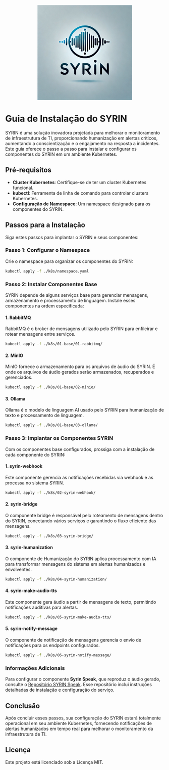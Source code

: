 <div align="center">
  <img src="./assets/Syrin.png" alt="SYRIN Logo" width="300"/>
</div>

# Guia de Instalação do SYRIN

SYRIN é uma solução inovadora projetada para melhorar o monitoramento de infraestrutura de TI, proporcionando humanização em alertas críticos, aumentando a conscientização e o engajamento na resposta a incidentes. Este guia oferece o passo a passo para instalar e configurar os componentes do SYRIN em um ambiente Kubernetes.

## Pré-requisitos

- **Cluster Kubernetes**: Certifique-se de ter um cluster Kubernetes funcional.
- **kubectl**: Ferramenta de linha de comando para controlar clusters Kubernetes.
- **Configuração de Namespace**: Um namespace designado para os componentes do SYRIN.

## Passos para a Instalação

Siga estes passos para implantar o SYRIN e seus componentes:

### Passo 1: Configurar o Namespace

Crie o namespace para organizar os componentes do SYRIN:

```bash
kubectl apply -f ./k8s/namespace.yaml
```

### Passo 2: Instalar Componentes Base

SYRIN depende de alguns serviços base para gerenciar mensagens, armazenamento e processamento de linguagem. Instale esses componentes na ordem especificada:

#### 1. RabbitMQ

RabbitMQ é o broker de mensagens utilizado pelo SYRIN para enfileirar e rotear mensagens entre serviços.

```bash
kubectl apply -f ./k8s/01-base/01-rabbitmq/
```

#### 2. MinIO

MinIO fornece o armazenamento para os arquivos de áudio do SYRIN. É onde os arquivos de áudio gerados serão armazenados, recuperados e gerenciados.

```bash
kubectl apply -f ./k8s/01-base/02-minio/
```

#### 3. Ollama

Ollama é o modelo de linguagem AI usado pelo SYRIN para humanização de texto e processamento de linguagem.

```bash
kubectl apply -f ./k8s/01-base/03-ollama/
```

### Passo 3: Implantar os Componentes SYRIN

Com os componentes base configurados, prossiga com a instalação de cada componente do SYRIN:

#### 1. syrin-webhook

Este componente gerencia as notificações recebidas via webhook e as processa no sistema SYRIN.

```bash
kubectl apply -f ./k8s/02-syrin-webhook/
```

#### 2. syrin-bridge

O componente bridge é responsável pelo roteamento de mensagens dentro do SYRIN, conectando vários serviços e garantindo o fluxo eficiente das mensagens.

```bash
kubectl apply -f ./k8s/03-syrin-bridge/
```

#### 3. syrin-humanization

O componente de Humanização do SYRIN aplica processamento com IA para transformar mensagens do sistema em alertas humanizados e envolventes.

```bash
kubectl apply -f ./k8s/04-syrin-humanization/
```

#### 4. syrin-make-audio-tts

Este componente gera áudio a partir de mensagens de texto, permitindo notificações auditivas para alertas.

```bash
kubectl apply -f ./k8s/05-syrin-make-audio-tts/
```

#### 5. syrin-notify-message

O componente de notificação de mensagens gerencia o envio de notificações para os endpoints configurados.

```bash
kubectl apply -f ./k8s/06-syrin-notify-message/
```

### Informações Adicionais

Para configurar o componente **Syrin Speak**, que reproduz o áudio gerado, consulte o [Repositório SYRIN Speak](https://github.com/syrin-alert/syrin-install). Esse repositório inclui instruções detalhadas de instalação e configuração do serviço.

## Conclusão

Após concluir esses passos, sua configuração do SYRIN estará totalmente operacional em seu ambiente Kubernetes, fornecendo notificações de alertas humanizados em tempo real para melhorar o monitoramento da infraestrutura de TI.

## Licença

Este projeto está licenciado sob a Licença MIT.
